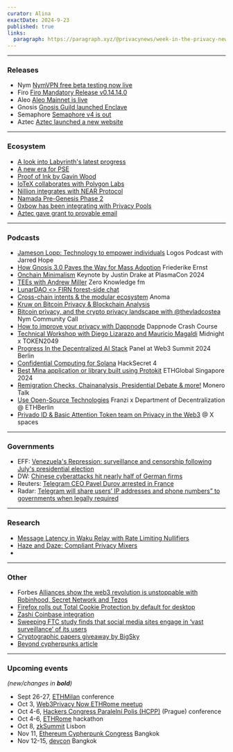 ```yaml
---
curator: Alina
exactDate: 2024-9-23
published: true
links:
  paragraph: https://paragraph.xyz/@privacynews/week-in-the-privacy-news-102024
---
```


<!--
### Research

### Ecosystem

### Grants

### Releases

### Podcasts

### Governments

### Other
-->

---

### Releases
- Nym [NymVPN free beta testing now live](https://blog.nymtech.net/nymvpn-free-beta-testing-now-live-751edfc9bb69)
- Firo [Firo Mandatory Release v0.14.14.0](https://firo.org/2024/09/04/firo-release-014140-mandatory.html)
- Aleo [Aleo Mainnet is live](https://firo.org/2024/09/04/firo-release-014140-mandatory.html)
- Gnosis [Gnosis Guild launched Enclave](https://x.com/GnosisGuild/status/1836426106074792384)
- Semaphore [Semaphore v4 is out](https://x.com/SemaphoreDevs/status/1836427240784920722)
- Aztec [Aztec launched a new website](https://aztec.network)

---

### Ecosystem
- [A look into Labyrinth's latest progress](https://blog.labyrinth.technology/labyrinth-user-owned-privacy-in-public-blockchains-a-look-at-our-latest-progres-2/)
- [A new era for PSE](https://pse-team.notion.site/A-new-era-for-PSE-f4cde2e1a20d49ed92071a93ad8ba7df)
- [Proof of Ink by Gavin Wood](https://cointelegraph.com/news/proof-of-ink-gavin-wood-tattoo-web3-privacy)
- [IoTeX collaborates with Polygon Labs](https://www.theblock.co/post/316806/iotex-polygon-labs-agglayer-depin)
- [Nillion integrates with NEAR Protocol](https://www.theblock.co/post/316458/nillion-integrates-with-near-protocol-enhancing-privacy-tools-for-developers)
- [Namada Pre-Genesis Phase 2](https://docs.namada.net/networks/starting-network/genesis-flow/participants#bond-to-a-pre-genesis-validator-account)
- [0xbow has been integrating with Privacy Pools](https://github.com/0xbow-io/privacy-pool-V1.0)
- [Aztec gave grant to provable email](https://x.com/NoirLang/status/1834290911745884586)

---

### Podcasts
- [Jameson Lopp: Technology to empower individuals](https://press.logos.co/podcasts/logos-state/jameson-lopp-technology-to-empower-individuals) Logos Podcast with Jarred Hope
- [How Gnosis 3.0 Paves the Way for Mass Adoption](https://www.youtube.com/watch?v=-Z-twj1gm10) Friederike Ernst
- [Onchain Minimalism](https://www.youtube.com/watch?v=M8CO8MUPKxU) Keynote by Justin Drake at PlasmaCon 2024
- [TEEs with Andrew Miller](https://zeroknowledge.fm/339-2/) Zero Knowledge fm
- [LunarDAO <> FIRN forest-side chat](https://x.com/lunarpunksquad/status/1836026935295476065?s=19)
- [Cross-chain intents & the modular ecosystem](https://x.com/anoma/status/1836056305854750765) Anoma
- [Kruw on Bitcoin Privacy & Blockchain Analysis](https://www.youtube.com/watch?v=v952Fd1vmOs&list=PL-EuBfVebuVN4XQICXeUun_rQNA68Qp8-&index=10)
- [Bitcoin privacy, and the crypto privacy landscape with @thevladcostea](https://www.youtube.com/watch?v=5JV06qGqf8s&list=PL-EuBfVebuVN4XQICXeUun_rQNA68Qp8-&index=9) Nym Community Call
- [How to improve your privacy with Dappnode](https://www.youtube.com/watch?v=Hz4IPSz67IQ&list=PL-EuBfVebuVN4XQICXeUun_rQNA68Qp8-&index=8) Dappnode Crash Course
- [Technical Workshop with Diego Lizarazo and Mauricio Magaldi](https://www.youtube.com/watch?v=y85aLzVMgGE&list=PL-EuBfVebuVN4XQICXeUun_rQNA68Qp8-&index=7) Midnight x TOKEN2049
- [Progress In the Decentralized AI Stack](https://www.youtube.com/watch?v=hxszdjzPENE&list=PL-EuBfVebuVN4XQICXeUun_rQNA68Qp8-&index=6) Panel at Web3 Summit 2024 Berlin
- [Confidential Computing for Solana](https://www.youtube.com/watch?v=1EwzB1S5vI8&list=PL-EuBfVebuVN4XQICXeUun_rQNA68Qp8-&index=5) HackSecret 4
- [Best Mina application or library built using Protokit](https://www.youtube.com/watch?v=C6uaNABI4J4&list=PL-EuBfVebuVN4XQICXeUun_rQNA68Qp8-&index=4) ETHGlobal Singapore 2024
- [Remigration Checks, Chainanalysis, Presidential Debate & more!](https://www.youtube.com/watch?v=qmcp2xcLT1I&list=PL-EuBfVebuVN4XQICXeUun_rQNA68Qp8-&index=2) Monero Talk
- [Use Open-Source Technologies](https://www.youtube.com/watch?v=Sr72VSjoOWw&list=PL-EuBfVebuVN4XQICXeUun_rQNA68Qp8-&index=1) Franzi x Department of Decentralization @ ETHBerlin
- [Privado ID & Basic Attention Token team on Privacy in the Web3](https://x.com/PrivadoID/status/1838339960417431823) @ X spaces

---

### Governments
- EFF: [Venezuela's Repression: surveillance and censorship following July's presidential election](https://www.eff.org/deeplinks/2024/09/unveiling-venezuelas-repression-surveillance-and-censorship-following-julys)
- DW: [Chinese cyberattacks hit nearly half of German firms](https://www.dw.com/en/chinese-cyberattacks-hit-nearly-half-of-german-firms-study/a-70070417)
- Reuters: [Telegram CEO Pavel Durov arrested in France](https://www.reuters.com/world/europe/telegram-messaging-app-ceo-pavel-durov-arrested-france-tf1-tv-says-2024-08-24/)
- Radar: [Telegram will share users’ IP addresses and phone numbers” to governments when legally required](https://x.com/RadarHits/status/1838259453365301288)

---

### Research
- [Message Latency in Waku Relay with Rate Limiting Nullifiers](https://eprint.iacr.org/2024/1073)
- [Haze and Daze: Compliant Privacy Mixers](https://eprint.iacr.org/2023/1152)
- 
---

### Other
- Forbes [Alliances show the web3 revolution is unstoppable with Robinhood, Secret Network and Tezos](https://www.forbes.com/sites/digital-assets/2024/06/18/alliances-show-the-web3-revolution-is-unstoppable-with-robinhood-secret-network-and-tezos/)
- [Firefox rolls out Total Cookie Protection by default for desktop](https://blog.mozilla.org/en/products/firefox/firefox-rolls-out-total-cookie-protection-by-default-to-all-users-worldwide/)
- [Zashi Coinbase integration](https://x.com/ElectricCoinCo/status/1836792480001388765)
- [Sweeping FTC study finds that social media sites engage in ‘vast surveillance’ of its users](https://www.engadget.com/big-tech/sweeping-ftc-study-finds-that-social-media-sites-engage-in-vast-surveillance-of-its-users-155846997.html?guccounter=1)
- [Cryptographic papers giveaway by BigSky](https://x.com/BigSky_7/status/1838189271242453187)
- [Beyond cypherpunks article](https://x.com/FehuLayer/status/1836762772367176101)


---

### Upcoming events
*(new/changes in **bold**)*

* Sept 26-27, [ETHMilan](https://www.ethmilan.xyz/) conference
* Oct 3, [Web3Privacy Now ETHRome meetup](https://lu.ma/w3pn-meetup-rome1)
* Oct 4-6, [Hackers Congress Paralelní Polis (HCPP)](https://hcpp.cz/) (Prague) conference
* Oct 4-6, [ETHRome](https://ethrome.org/) hackathon
* Oct 8, [zkSummit](https://www.zksummit.com/) Lisbon
* Nov 11, [Ethereum Cypherpunk Congress](https://congress.web3privacy.info/) Bangkok
* Nov 12-15, [devcon](https://devcon.org/en/) Bangkok
